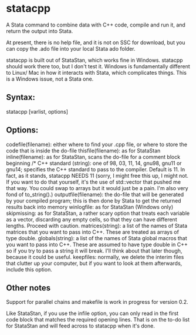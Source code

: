 statacpp
========

A Stata command to combine data with C++ code, compile and run it, and return the output into Stata.

At present, there is no help file, and it is not on SSC for download, but you can copy the .ado file into your local Stata ado folder.

statacpp is built out of StataStan, which works fine in Windows. statacpp should work there too, but I don't test it. Windows is fundamentally different to Linux/ Mac in how it interacts with Stata, which complicates things. This is a Windows issue, not a Stata one.

Syntax:
-------
statacpp [varlist, options]

Options:
--------
codefile(filename): either where to find your .cpp file, or where to store the code that is inside the do-file
thisfile(filename): as for StataStan
inline(filename): as for StataStan, scans the do-file for a comment block beginning
  /*
  C++
standard (string): one of 98, 03, 11, 14, gnu98, gnu11 or gnu14; specifies the C++ standard to pass to the compiler. Default is 11. In fact, as it stands, statacpp NEEDS 11 (sorry, I might free this up, I might not. If you want to do that yourself, it's the use of std::vector that pushed me that way. You could swap to arrays but it would just be a pain. I'm also very fond of to_string().)
outputfile(filename): the do-file that will be generated by your compiled program; this is then done by Stata to get the returned results back into memory
winlogfile: as for StataStan (Windows only)
skipmissing: as for StataStan, a rather scary option that treats each variable as a vector, discarding any empty cells, so that they can have different lengths. Proceed with caution.
matrices(string): a list of the names of Stata matrices that you want to pass into C++. These are treated as arrays of type double.
globals(string): a list of the names of Stata global macros that you want to pass into C++. These are assumed to have type double in C++ so if you try to pass a string it will break. I'll think about that later though, because it could be useful.
keepfiles: normally, we delete the interim files that clutter up your computer, but if you want to look at them afterwards, include this option.

Other notes
-----------
Support for parallel chains and makefile is work in progress for version 0.2.

Like StataStan, if you use the infile option, you can only read in the first code block that matches the required opening lines. That is on the to-do list for StataStan and will feed across to statacpp when it's done.
